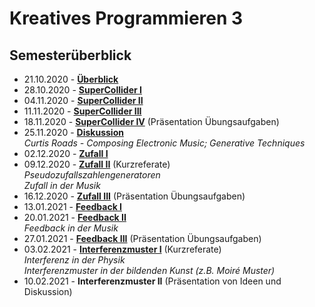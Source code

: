 # Kreatives Programmieren 3

## Semesterüberblick

* 21.10.2020 - **[Überblick](01)**
* 28.10.2020 - **[SuperCollider I](02)**
* 04.11.2020 - **[SuperCollider II](03)**
* 11.11.2020 - **[SuperCollider III](04)**
* 18.11.2020 - **[SuperCollider IV](05)** (Präsentation Übungsaufgaben)
* 25.11.2020 - **[Diskussion](06)**<br/>*Curtis Roads - Composing Electronic Music; Generative Techniques*
* 02.12.2020 - **[Zufall I](07)**
* 09.12.2020 - **[Zufall II](08)** (Kurzreferate)<br />*Pseudozufallszahlengeneratoren<br/>Zufall in der Musik*
* 16.12.2020 - **[Zufall III](09)** (Präsentation Übungsaufgaben)
* 13.01.2021 - **[Feedback I](10)**
* 20.01.2021 - **[Feedback II](11)**<br />*Feedback in der Musik*
* 27.01.2021 - **[Feedback III](12)** (Präsentation Übungsaufgaben)
* 03.02.2021 - **[Interferenzmuster I](13)** (Kurzreferate)<br />*Interferenz in der Physik*<br />*Interferenzmuster in der bildenden Kunst (z.B. Moiré Muster)*
* 10.02.2021 - **Interferenzmuster II** (Präsentation von Ideen und Diskussion)